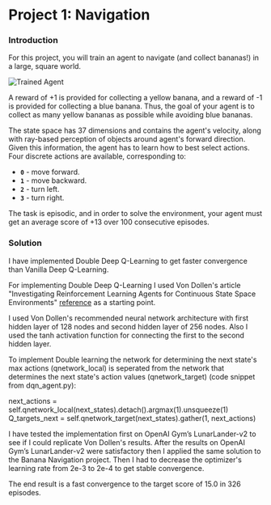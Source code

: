 [//]: # (Image References)

[image1]: https://user-images.githubusercontent.com/10624937/42135619-d90f2f28-7d12-11e8-8823-82b970a54d7e.gif "Trained Agent"

# Project 1: Navigation

### Introduction

For this project, you will train an agent to navigate (and collect bananas!) in a large, square world.  

![Trained Agent][image1]

A reward of +1 is provided for collecting a yellow banana, and a reward of -1 is provided for collecting a blue banana.  Thus, the goal of your agent is to collect as many yellow bananas as possible while avoiding blue bananas.  

The state space has 37 dimensions and contains the agent's velocity, along with ray-based perception of objects around agent's forward direction.  Given this information, the agent has to learn how to best select actions.  Four discrete actions are available, corresponding to:
- **`0`** - move forward.
- **`1`** - move backward.
- **`2`** - turn left.
- **`3`** - turn right.

The task is episodic, and in order to solve the environment, your agent must get an average score of +13 over 100 consecutive episodes.

### Solution 

I have implemented Double Deep Q-Learning to get faster convergence than Vanilla Deep Q-Learning.

For implementing Double Deep Q-Learning I used Von Dollen's article "Investigating Reinforcement Learning Agents for
Continuous State Space Environments" [reference](https://arxiv.org/ftp/arxiv/papers/1708/1708.02378.pdf) as a starting point.

I used Von Dollen's recommended neural network architecture with first hidden layer of 128 nodes and second hidden layer of 256 nodes. Also I used the tanh activation function for connecting the first to the second hidden layer.

To implement Double learning the network for determining the next state's max actions (qnetwork_local) is seperated from the network that determines the next state's action values (qnetwork_target) (code snippet from dqn_agent.py):

   next_actions = self.qnetwork_local(next_states).detach().argmax(1).unsqueeze(1)
   Q_targets_next = self.qnetwork_target(next_states).gather(1, next_actions)

I have tested the implementation first on OpenAI Gym’s LunarLander-v2 to see if I could replicate Von Dollen's results.
After the results on OpenAI Gym’s LunarLander-v2 were satisfactory then I applied the same solution to the Banana Navigation project.
Then I had to decrease the optimizer's learning rate from 2e-3 to 2e-4 to get stable convergence.   

The end result is a fast convergence to the target score of 15.0 in 326 episodes.
